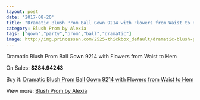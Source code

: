 ```yaml
---
layout: post
date: '2017-08-20'
title: "Dramatic Blush Prom Ball Gown 9214 with Flowers from Waist to Hem"
category: Blush Prom by Alexia
tags: ["gown","party","prom","ball","dramatic"]
image: http://img.princessan.com/2525-thickbox_default/dramatic-blush-prom-ball-gown-9214-with-flowers-from-waist-to-hem.jpg
---
```

Dramatic Blush Prom Ball Gown 9214 with Flowers from Waist to Hem

On Sales: **$284.94243**
<a href="https://www.princessan.com/en/blush-prom-by-alexia/1139-dramatic-blush-prom-ball-gown-9214-with-flowers-from-waist-to-hem.html"><amp-img layout="responsive" width="600" height="600" src="//img.princessan.com/2525-thickbox_default/dramatic-blush-prom-ball-gown-9214-with-flowers-from-waist-to-hem.jpg" alt="Dramatic Blush Prom Ball Gown 9214 with Flowers from Waist to Hem 0" /></a>
<a href="https://www.princessan.com/en/blush-prom-by-alexia/1139-dramatic-blush-prom-ball-gown-9214-with-flowers-from-waist-to-hem.html"><amp-img layout="responsive" width="600" height="600" src="//img.princessan.com/2527-thickbox_default/dramatic-blush-prom-ball-gown-9214-with-flowers-from-waist-to-hem.jpg" alt="Dramatic Blush Prom Ball Gown 9214 with Flowers from Waist to Hem 1" /></a>
<a href="https://www.princessan.com/en/blush-prom-by-alexia/1139-dramatic-blush-prom-ball-gown-9214-with-flowers-from-waist-to-hem.html"><amp-img layout="responsive" width="600" height="600" src="//img.princessan.com/2526-thickbox_default/dramatic-blush-prom-ball-gown-9214-with-flowers-from-waist-to-hem.jpg" alt="Dramatic Blush Prom Ball Gown 9214 with Flowers from Waist to Hem 2" /></a>

Buy it: [Dramatic Blush Prom Ball Gown 9214 with Flowers from Waist to Hem](https://www.princessan.com/en/blush-prom-by-alexia/1139-dramatic-blush-prom-ball-gown-9214-with-flowers-from-waist-to-hem.html "Dramatic Blush Prom Ball Gown 9214 with Flowers from Waist to Hem")

View more: [Blush Prom by Alexia](https://www.princessan.com/en/11-blush-prom-by-alexia "Blush Prom by Alexia")